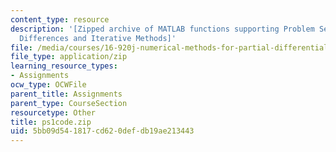 ```yaml
---
content_type: resource
description: '[Zipped archive of MATLAB functions supporting Problem Set 1: Finite
  Differences and Iterative Methods]'
file: /media/courses/16-920j-numerical-methods-for-partial-differential-equations-sma-5212-spring-2003/5bb09d541817cd620defdb19ae213443_ps1code.zip
file_type: application/zip
learning_resource_types:
- Assignments
ocw_type: OCWFile
parent_title: Assignments
parent_type: CourseSection
resourcetype: Other
title: ps1code.zip
uid: 5bb09d54-1817-cd62-0def-db19ae213443
---
```

